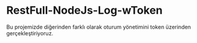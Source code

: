 # RestFull-NodeJs-Log-wToken
Bu projemizde diğerinden farklı olarak oturum yönetimini token üzerinden gerçekleştiriyoruz.
